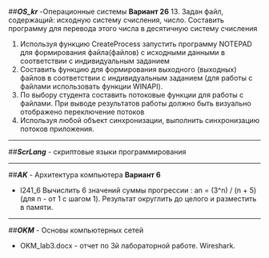 ##**_OS_kr_** -Операционные системы 
**Вариант 26**
13.	Задан файл, содержащий: исходную систему счисления, число. Составить программу для перевода этого числа в десятичную систему счисления

1. Используя функцию CreateProcess запустить программу NOTEPAD для формирования файла(файлов) с исходными данными в соответствии с индивидуальным заданием
2. Составить функцию для формирования выходного (выходных) файлов в соответствии с индивидуальным заданием (для работы с файлами использовать функции WINAPI).
3. По выбору студента составить потоковые функции для работы с файлами. При выводе результатов работы должно быть визуально отображено переключение потоков
4. Используя любой объект синхронизации, выполнить синхронизацию потоков приложения.
  

---  
##**_ScrLang_** - скриптовые языки программирования 
  

---  
##**_AK_** - Архитектура компьютера 
**Вариант 6**
*	l241_6 Вычислить 6 значений суммы прогрессии : 
an = (3^n) / (n + 5)(для  n - от 1 с шагом 1).  Результат округлить до целого и разместить в памяти.  
  
  
---  
##**_OKM_** - Основы компьютерных сетей
*	OKM_lab3.docx - отчет по 3й лабораторной работе. Wireshark.
